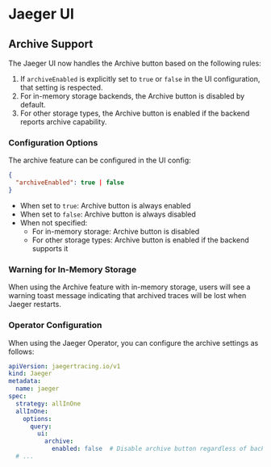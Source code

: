 # Jaeger UI

## Archive Support

The Jaeger UI now handles the Archive button based on the following rules:

1. If `archiveEnabled` is explicitly set to `true` or `false` in the UI configuration, that setting is respected.
2. For in-memory storage backends, the Archive button is disabled by default.
3. For other storage types, the Archive button is enabled if the backend reports archive capability.

### Configuration Options

The archive feature can be configured in the UI config:

```json
{
  "archiveEnabled": true | false
}
```

- When set to `true`: Archive button is always enabled
- When set to `false`: Archive button is always disabled
- When not specified: 
  - For in-memory storage: Archive button is disabled
  - For other storage types: Archive button is enabled if the backend supports it

### Warning for In-Memory Storage

When using the Archive feature with in-memory storage, users will see a warning toast message indicating that archived traces will be lost when Jaeger restarts.

### Operator Configuration

When using the Jaeger Operator, you can configure the archive settings as follows:

```yaml
apiVersion: jaegertracing.io/v1
kind: Jaeger
metadata:
  name: jaeger
spec:
  strategy: allInOne
  allInOne:
    options:
      query:
        ui:
          archive:
            enabled: false  # Disable archive button regardless of backend capability
  # ...
```